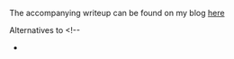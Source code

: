 The accompanying writeup can be found on my blog [here](https://blog.jimmyli.us/articles/2020-12/PerfectBlueCTF-WebExploitaiton)

Alternatives to <!--
- <script>
- <x x="
